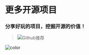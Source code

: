 # 更多开源项目

### 分享好玩的项目，挖掘开源的价值！

> ![Github推荐](https://gitee.com/ShaoxiongDu/imageBed/raw/master/image-20210805162948040.png)

![color](#f0f0f0)
